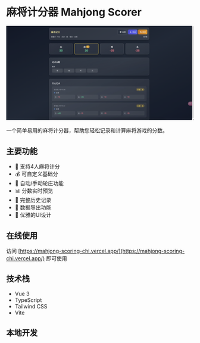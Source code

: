 # 麻将计分器 Mahjong Scorer

![麻将计分器截图](pc.png)

一个简单易用的麻将计分器，帮助您轻松记录和计算麻将游戏的分数。

## 主要功能

- 🎯 支持4人麻将计分
- 💰 可自定义基础分
- 🔄 自动/手动轮庄功能  
- 📊 分数实时预览
- 📝 完整历史记录
- 💾 数据导出功能
- 🎨 优雅的UI设计

## 在线使用

访问 [https://mahjong-scoring-chi.vercel.app/](https://mahjong-scoring-chi.vercel.app/) 即可使用

## 技术栈

- Vue 3
- TypeScript
- Tailwind CSS
- Vite

## 本地开发
